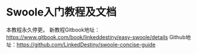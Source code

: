 Swoole入门教程及文档
===================

本教程永久停更。
新教程Gitbook地址：https://www.gitbook.com/book/linkeddestiny/easy-swoole/details
Github地址：https://github.com/LinkedDestiny/swoole-concise-guide
